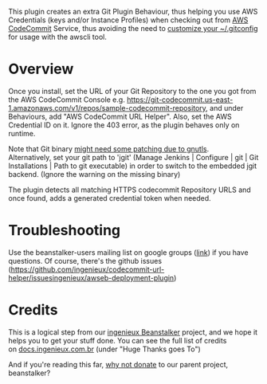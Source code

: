 This plugin creates an extra Git Plugin Behaviour, thus helping you use
AWS Credentials (keys and/or Instance Profiles) when checking out from
[AWS CodeCommit](https://aws.amazon.com/codecommit/) Service, thus
avoiding the need to [customize your
\~/.gitconfig](http://docs.aws.amazon.com/codecommit/latest/userguide/setting-up-https-unixes.html)
for usage with the awscli tool.

# Overview

Once you install, set the URL of your Git Repository to the one you got
from the AWS CodeCommit Console
e.g. <https://git-codecommit.us-east-1.amazonaws.com/v1/repos/sample-codecommit-repository>,
and under Behaviours, add "AWS CodeCommit URL Helper". Also, set the AWS
Credential ID on it. Ignore the 403 error, as the plugin behaves only on
runtime.

Note that Git binary [might need some patching due to
gnutls](http://askubuntu.com/questions/186847/error-gnutls-handshake-failed-when-connecting-to-https-servers).
Alternatively, set your git path to 'jgit' (Manage Jenkins \| Configure
\| git \| Git Installations \| Path to git executable) in order to
switch to the embedded jgit backend. (Ignore the warning on the missing
binary)

The plugin detects all matching HTTPS codecommit Repository URLS and
once found, adds a generated credential token when needed.

# Troubleshooting

Use the beanstalker-users mailing list on google groups
([link](https://groups.google.com/forum/#!forum/beanstalker-users)) if
you have questions. Of course, there's the github issues
(<https://github.com/ingenieux/codecommit-url-helper/issues>[ingenieux/awseb-deployment-plugin](https://github.com/ingenieux/awseb-deployment-plugin/issues)) 

# Credits

This is a logical step from our [ingenieux
Beanstalker](http://docs.ingenieux.com.br/project/beanstalker/) project,
and we hope it helps you to get your stuff done. You can see the full
list of credits
on [docs.ingenieux.com.br](http://docs.ingenieux.com.br/project/beanstalker/) (under
"Huge Thanks goes To")

And if you're reading this far, [why not
donate](http://beanstalker.ingenieux.com.br/donate.html) to our parent
project, beanstalker?
